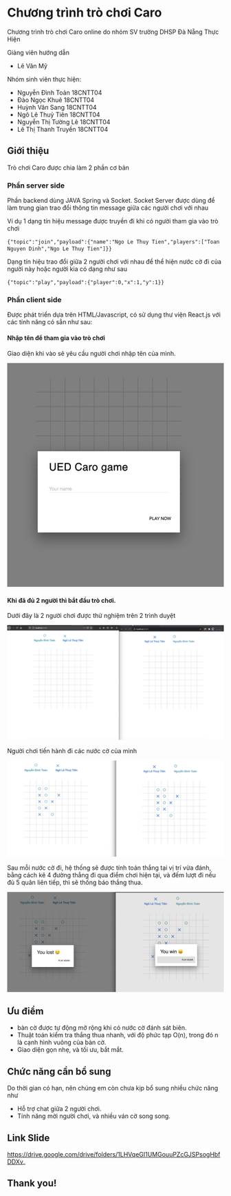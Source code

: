 # Chương trình trò chơi Caro

Chương trình trò chơi Caro online do nhóm SV trường DHSP Đà Nẵng Thực Hiện

Giảng viên hướng dẫn

* Lê Văn Mỹ

Nhóm sinh viên thực hiện:

* Nguyễn Đình Toản 18CNTT04
* Đào Ngọc Khuê 18CNTT04
* Huỳnh Văn Sang 18CNTT04
* Ngô Lê Thuỷ Tiên 18CNTT04
* Nguyễn Thị Tường Lê 18CNTT04
* Lê Thị Thanh Truyền 18CNTT04

## Giới thiệu

Trò chơi Caro được chia làm 2 phần cơ bản

### Phần server side

Phần backend dùng JAVA Spring và Socket. Socket Server được dùng để làm trung gian trao đổi thông tin message giữa các
người chơi với nhau

Ví dụ 1 dạng tín hiệu message được truyền đi khi có người tham gia vào trò chơi

```
{"topic":"join","payload":{"name":"Ngo Le Thuy Tien","players":["Toan Nguyen Dinh","Ngo Le Thuy Tien"]}}
```

Dạng tín hiệu trao đổi giữa 2 người chơi với nhau để thể hiện nước cờ đi của người này hoặc người kia có dạng như sau

```
{"topic":"play","payload":{"player":0,"x":1,"y":1}}
```


### Phần client side

Được phát triển dựa trên HTML/Javascript, có sử dụng thư viện React.js với các tính năng có sẳn như sau:

#### Nhập tên để tham gia vào trò chơi
Giao diện khi vào sẽ yêu cầu người chơi nhập tên của mình.

![Screenshot](./screenshots/1.png)

#### Khi đã đủ 2 người thì bắt đầu trò chơi.

Dưới đây là 2 người chơi được thử nghiệm trên 2 trình duyệt

![Screenshot](./screenshots/2.png)

 Người chơi tiến hành đi các nước cờ của mình 

![Screenshot](./screenshots/3.png)

Sau mỗi nước cờ đi, hệ thống sẽ được tính toán thắng tại vị trí vừa đánh, bằng cách kẽ 4 đường thẳng đi qua điểm chơi hiện tại, và đếm lượt đi nếu đủ 5 quân liên tiếp, thì sẽ thống báo thắng thua.

![Screenshot](./screenshots/4.png)


## Ưu điểm
* bàn cờ được tự động mở rộng khi có nước cờ đánh sát biên.
* Thuật toán kiểm tra thắng thua nhanh, với độ phức tạp O(n), trong đó n là cạnh hình vuông của bàn cờ.
* Giao diện gọn nhẹ, và tối ưu, bắt mắt.

## Chức năng cần bổ sung 

Do thời gian có hạn, nên chúng em còn chưa kịp bổ sung nhiều chức năng như 
* Hỗ trợ chat giữa 2 người chơi.
* Tính năng mời người chơi, và nhiều ván cờ song song.

## Link Slide

https://drive.google.com/drive/folders/1LHVqeGI1UMGouuPZcGJSPsogHbfDDXv_

## Thank you!






